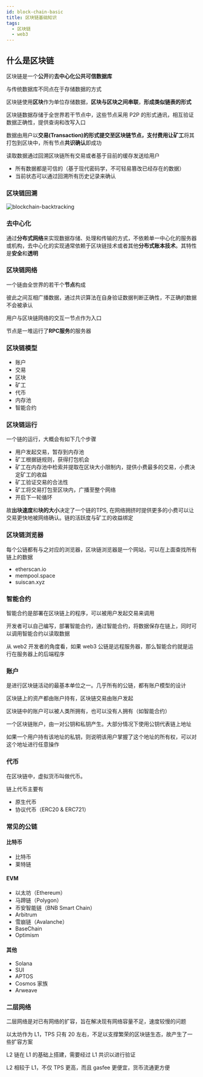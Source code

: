```yaml
---
id: block-chain-basic
title: 区块链基础知识
tags:
  - 区块链
  - web3
---
```


## 什么是区块链

区块链是一个**公开**的**去中心化公共可信数据库**

与传统数据库不同点在于存储数据的方式

区块链使用**区块**作为单位存储数据，**区块与区块之间串联**，**形成类似链表的形式**

区块链数据存储于全世界若干节点中，这些节点采用 P2P 的形式通讯，相互验证数据正确性，提供查询和改写入口

数据由用户以**交易(Transaction)**的形式提交至区块链节点，支付费用让**矿工**将其打包到区块中，所有节点**共识确认**即成功

读取数据通过回溯区块链所有交易或者基于目前的缓存发送给用户

- 所有数据都是可信的（基于现代密码学，不可轻易篡改已经存在的数据）
- 当前状态可以通过回溯所有历史记录来确认

### 区块链回溯

![blockchain-backtracking](https://fxpby.oss-cn-beijing.aliyuncs.com/blogImg/web3/blockchain-backtracking.svg)

### 去中心化

通过**分布式网络**来实现数据存储、处理和传输的方式，不依赖单一中心化的服务器或机构，去中心化的实现通常依赖于区块链技术或者其他**分布式账本技术**。其特性是**安全**和**透明**

### 区块链网络

一个链由全世界的若干个**节点**构成

彼此之间互相广播数据，通过共识算法在自身验证数据判断正确性，不正确的数据不会被承认

用户与区块链网络的交互一节点作为入口

节点是一堆运行了**RPC服务**的服务器

### 区块链模型

- 账户
- 交易
- 区块
- 矿工
- 代币
- 内存池
- 智能合约

### 区块链运行

一个链的运行，大概会有如下几个步骤

- 用户发起交易，暂存到内存池
- 矿工根据链规则，获得打包机会
- 矿工在内存池中检索并提取在区块大小限制内，提供小费最多的交易，小费决定矿工的收益
- 矿工验证交易的合法性
- 矿工将交易打包至区块内，广播至整个网络
- 开启下一轮循环

故**出块速度**和**块的大小**决定了一个链的TPS, 在网络拥挤时提供更多的小费可以让交易更快地被网络确认。链的活跃度与矿工的收益绑定

### 区块链浏览器

每个公链都有与之对应的浏览器，区块链浏览器是一个网站，可以在上面查找所有链上的数据

- etherscan.io
- mempool.space
- suiscan.xyz

### 智能合约

智能合约是部署在区块链上的程序，可以被用户发起交易来调用

开发者可以自己编写，部署智能合约，通过智能合约，将数据保存在链上，同时可以调用智能合约以读取数据

从 web2 开发者的角度看，如果 web3 公链是远程服务器，那么智能合约就是运行在服务器上的后端程序

### 账户

是进行区块链活动的最基本单位之一。几乎所有的公链，都有账户模型的设计

区块链上的资产都由账户持有，区块链交易由账户发起

区块链中的账户可以被人类所拥有，也可以没有人拥有（如智能合约）

一个区块链账户，由一对公钥和私钥产生。大部分情况下使用公钥代表链上地址

如果一个用户持有该地址的私钥，则说明该用户掌握了这个地址的所有权，可以对这个地址进行任意操作

### 代币

在区块链中，虚拟货币叫做代币。

链上代币主要有

- 原生代币
- 协议代币（ERC20 & ERC721）

### 常见的公链

#### 比特币

- 比特币
- 莱特链

#### EVM

- 以太坊（Ethereum）
- 马蹄链（Polygon）
- 币安智能链（BNB Smart Chain）
- Arbitrum
- 雪崩链（Avalanche）
- BaseChain
- Optimism

#### 其他

- Solana
- SUI
- APTOS
- Cosmos 家族
- Arweave

### 二层网络

二层网络是对已有网络的扩容，旨在解决现有网络容量不足，速度较慢的问题

以太坊作为 L1，TPS 只有 20 左右，不足以支撑繁荣的区块链生态，故产生了一些扩容方案

L2 链在 L1 的基础上搭建，需要经过 L1 共识以进行验证

L2 相较于 L1，不仅 TPS 更高，而且 gasfee 更便宜，货币流通更方便

